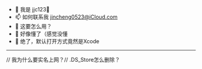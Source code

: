 - 👋 我是 jjc123🍥
- 📫 如何联系我 jincheng0523@iCloud.com
- 🥱 这要怎么用？
- 😬 好像懂了（感觉没懂
- 🤮 绝了，默认打开方式竟然是Xcode

---

// 我为什么要实名上网？// .DS_Store怎么删除？

<!---
jjc123-PBAS/jjc123-PBAS is a ✨ special ✨ repository because its `README.md` (this file) appears on your GitHub profile.
You can click the Preview link to take a look at your changes.
--->
